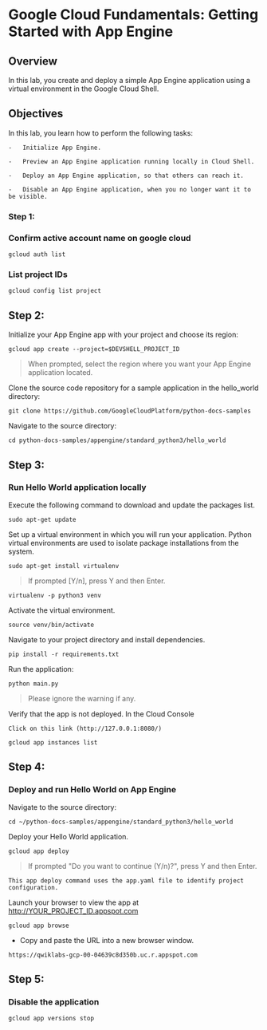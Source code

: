# Google Cloud Fundamentals: Getting Started with App Engine

## Overview

In this lab, you create and deploy a simple App Engine application using a virtual environment in the Google Cloud Shell.

## Objectives

In this lab, you learn how to perform the following tasks:

    -   Initialize App Engine.

    -   Preview an App Engine application running locally in Cloud Shell.

    -   Deploy an App Engine application, so that others can reach it.

    -   Disable an App Engine application, when you no longer want it to be visible.

### Step 1:

### Confirm active account name on google cloud

`gcloud auth list`

### List project IDs

`gcloud config list project`

## Step 2:

Initialize your App Engine app with your project and choose its region:

`gcloud app create --project=$DEVSHELL_PROJECT_ID`

> When prompted, select the region where you want your App Engine application located.

Clone the source code repository for a sample application in the hello_world directory:

`git clone https://github.com/GoogleCloudPlatform/python-docs-samples`

Navigate to the source directory:

`cd python-docs-samples/appengine/standard_python3/hello_world`

## Step 3:

### Run Hello World application locally

Execute the following command to download and update the packages list.

`sudo apt-get update`

Set up a virtual environment in which you will run your application. Python virtual environments are used to isolate package installations from the system.

`sudo apt-get install virtualenv`

> If prompted [Y/n], press Y and then Enter.

`virtualenv -p python3 venv`

Activate the virtual environment.

`source venv/bin/activate`

Navigate to your project directory and install dependencies.

`pip install -r requirements.txt`

Run the application:

`python main.py`

> Please ignore the warning if any.

Verify that the app is not deployed. In the Cloud Console

`Click on this link (http://127.0.0.1:8080/)`

`gcloud app instances list`

## Step 4:

### Deploy and run Hello World on App Engine

Navigate to the source directory:

`cd ~/python-docs-samples/appengine/standard_python3/hello_world`

Deploy your Hello World application.

`gcloud app deploy`

> If prompted "Do you want to continue (Y/n)?", press Y and then Enter.

    This app deploy command uses the app.yaml file to identify project configuration.

Launch your browser to view the app at http://YOUR_PROJECT_ID.appspot.com

`gcloud app browse`

-   Copy and paste the URL into a new browser window.

`https://qwiklabs-gcp-00-04639c8d350b.uc.r.appspot.com`

## Step 5:

### Disable the application

`gcloud app versions stop`
